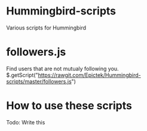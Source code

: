 # Hummingbird-scripts
Various scripts for Hummingbird

# followers.js
Find users that are not mutualy following you.
$.getScript("https://rawgit.com/Epictek/Hummingbird-scripts/master/followers.js")

# How to use these scripts
Todo: Write this
